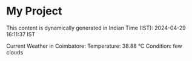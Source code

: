 # My Project

This content is dynamically generated in Indian Time (IST): 2024-04-29 16:11:37 IST


Current Weather in Coimbatore:
Temperature: 38.88 °C
Condition: few clouds
